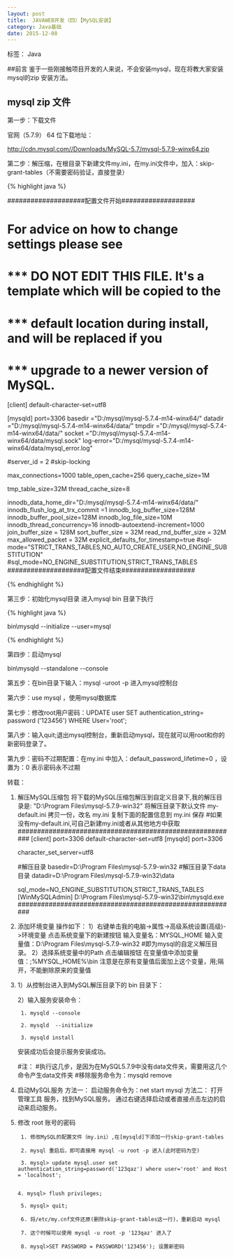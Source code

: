 ```yaml
---
layout: post
title:  JAVAWEB开发（四）【MySQL安装】
category: Java基础
date: 2015-12-08
---
```


标签： Java


<!-- more -->



##前言
鉴于一些刚接触项目开发的人来说，不会安装mysql，现在将教大家安装mysql的zip 安装方法。

## mysql zip 文件

第一步：下载文件

官网（5.7.9） 64 位下载地址：

http://cdn.mysql.com//Downloads/MySQL-5.7/mysql-5.7.9-winx64.zip


第二步：解压缩，在根目录下新建文件my.ini，在my.ini文件中，加入：skip-grant-tables（不需要密码验证，直接登录）

>
{% highlight java %}

####################配置文件开始###################
 # For advice on how to change settings please see
 # *** DO NOT EDIT THIS FILE. It's a template which will be copied to the
 # *** default location during install, and will be replaced if you
 # *** upgrade to a newer version of MySQL.
 [client]
 default-character-set=utf8

 [mysqld]
 port=3306
 basedir  ="D:/mysql/mysql-5.7.4-m14-winx64/"
 datadir  ="D:/mysql/mysql-5.7.4-m14-winx64/data/"
 tmpdir   ="D:/mysql/mysql-5.7.4-m14-winx64/data/"
 socket   ="D:/mysql/mysql-5.7.4-m14-winx64/data/mysql.sock"
 log-error="D:/mysql/mysql-5.7.4-m14-winx64/data/mysql_error.log"

 #server_id = 2
 #skip-locking

 max_connections=1000
 table_open_cache=256
 query_cache_size=1M

 tmp_table_size=32M
 thread_cache_size=8

 innodb_data_home_dir="D:/mysql/mysql-5.7.4-m14-winx64/data/"
 innodb_flush_log_at_trx_commit =1
 innodb_log_buffer_size=128M
 innodb_buffer_pool_size=128M
 innodb_log_file_size=10M
 innodb_thread_concurrency=16
 innodb-autoextend-increment=1000
 join_buffer_size = 128M
 sort_buffer_size = 32M
 read_rnd_buffer_size = 32M
 max_allowed_packet = 32M
 explicit_defaults_for_timestamp=true
 #sql-mode="STRICT_TRANS_TABLES,NO_AUTO_CREATE_USER,NO_ENGINE_SUBSTITUTION"
 #sql_mode=NO_ENGINE_SUBSTITUTION,STRICT_TRANS_TABLES
####################配置文件结束###################

{% endhighlight %}

第三步：初始化mysql目录
进入mysql bin 目录下执行
>
{% highlight java %}

bin\mysqld --initialize --user=mysql

{% endhighlight %}

第四步：启动mysql


bin\mysqld --standalone --console


第五步：在bin目录下输入：mysql -uroot -p   进入mysql控制台

第六步：use mysql  ，使用mysql数据库

第七步：修改root用户密码：UPDATE user SET authentication_string= password ('123456') WHERE User='root';

第八步：输入quit;退出mysql控制台，重新启动mysql，现在就可以用root和你的新密码登录了。

第九步：密码不过期配置：在my.ini 中加入：default_password_lifetime=0   ，设置为：0  表示密码永不过期

转载：



1. 解压MySQL压缩包
    将下载的MySQL压缩包解压到自定义目录下,我的解压目录是:
    "D:\Program Files\mysql-5.7.9-win32"
    将解压目录下默认文件 my-default.ini 拷贝一份，改名 my.ini
    复制下面的配置信息到 my.ini 保存
    #如果没有my-default.ini,可自己新建my.ini或者从其他地方中获取
#########################################################
    [client]
    port=3306
    default-character-set=utf8
    [mysqld]
    port=3306

    character_set_server=utf8

    #解压目录
    basedir=D:\Program Files\mysql-5.7.9-win32
    #解压目录下data目录
    datadir=D:\Program Files\mysql-5.7.9-win32\data

    sql_mode=NO_ENGINE_SUBSTITUTION,STRICT_TRANS_TABLES
    [WinMySQLAdmin]
    D:\Program Files\mysql-5.7.9-win32\bin\mysqld.exe
#########################################################


2. 添加环境变量
    操作如下：
    1）右键单击我的电脑->属性->高级系统设置(高级)->环境变量
      点击系统变量下的新建按钮
      输入变量名：MYSQL_HOME
      输入变量值：D:\Program Files\mysql-5.7.9-win32
      #即为mysql的自定义解压目录。
    2）选择系统变量中的Path
      点击编辑按钮
      在变量值中添加变量值：;%MYSQL_HOME%\bin
      注意是在原有变量值后面加上这个变量，用;隔开，不能删除原来的变量值


3.
    1）从控制台进入到MySQL解压目录下的 bin 目录下：

    2）输入服务安装命令：

        1. mysqld --console

        2. mysqld  --initialize

        3. mysqld install

    安装成功后会提示服务安装成功。

    #注： #执行这几步，是因为在MySQL5.7.9中没有data文件夹，需要用这几个命令产生data文件夹
    #移除服务命令为：mysqld remove

4. 启动MySQL服务
    方法一：
        启动服务命令为：net start mysql
    方法二：
        打开管理工具 服务，找到MySQL服务。
        通过右键选择启动或者直接点击左边的启动来启动服务。


5. 修改 root 账号的密码

        1. 修改MySQL的配置文件（my.ini）,在[mysqld]下添加一行skip-grant-tables

        2. mysql 重启后，即可直接用 mysql -u root -p 进入(此时密码为空)

        3. mysql> update mysql.user set authentication_string=password('123qaz') where user='root' and Host = 'localhost';


       4. mysql> flush privileges;

        5. mysql> quit;

        6. 将/etc/my.cnf文件还原(删除skip-grant-tables这一行)，重新启动 mysql

        7. 这个时候可以使用 mysql -u root -p '123qaz' 进入了

        8. mysql>SET PASSWORD = PASSWORD('123456'); 设置新密码





